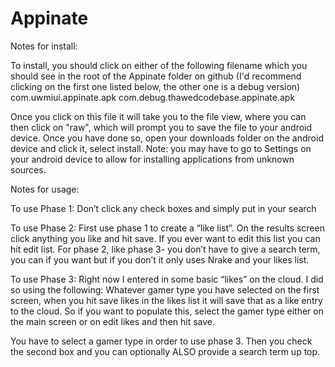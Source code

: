 # Appinate
Notes for install:

To install, you should click on either of the following filename which you should see in the root of the Appinate folder on github (I'd recommend clicking on the first one listed below, the other one is a debug version)
   com.uwmiui.appinate.apk
   com.debug.thawedcodebase.appinate.apk

Once you click on this file it will take you to the file view, where you can then click on "raw", which will prompt you
to save the file to your android device.  Once you have done so, open your downloads folder on the android device and click it, select install.   Note: you may have to go to Settings on your android device to allow for installing applications
from unknown sources.

Notes for usage:
 
To use Phase 1:
Don’t click any check boxes and simply put in your search
 
To use Phase 2:
First use phase 1 to create a “like list”.  On the results screen click anything you like and hit save.  If you ever want to edit this list you can hit edit list.  For phase 2, like phase 3- you don’t have to give a search term, you can if you want but if you don’t it only uses Nrake and your likes list.
 
To use Phase 3:
Right now I entered in some basic “likes” on the cloud.  I did so using the following:
Whatever gamer type you have selected on the first screen, when you hit save likes in the likes list it will save that as a like entry to the cloud.  So if you want to populate this, select the gamer type either on the main screen or on edit likes and then hit save.
 
You have to select a gamer type in order to use phase 3.  Then you check the second box and you can optionally ALSO provide a search term up top.

